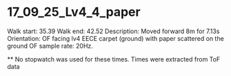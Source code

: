 # 17_09_25_Lv4_4_paper

Walk start: 35.39
Walk end: 42.52
Description: Moved forward 8m for 7.13s
Orientation: OF facing lv4 EECE carpet (ground) with paper scattered on the ground
OF sample rate: 20Hz.

** No stopwatch was used for these times. Times were extracted from ToF data